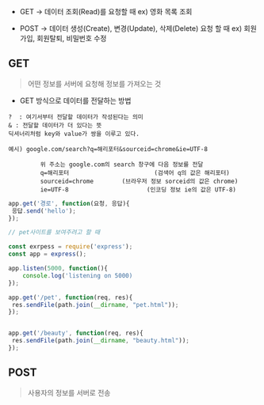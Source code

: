 - GET        →  데이터 조회(Read)를 요청할 때
                              ex) 영화 목록 조회

* POST     →    데이터 생성(Create), 변경(Update), 삭제(Delete) 요청 할 때
                              ex) 회원가입, 회원탈퇴, 비밀번호 수정

## GET
> 어떤 정보를 서버에 요청해 정보를 가져오는 것 

- GET 방식으로 데이터를 전달하는 방법
```
?  : 여기서부터 전달할 데이터가 작성된다는 의미
& : 전달할 데이터가 더 있다는 뜻
딕셔너리처럼 key와 value가 쌍을 이루고 있다.

예시) google.com/search?q=해리포터&sourceid=chrome&ie=UTF-8

         위 주소는 google.com의 search 창구에 다음 정보를 전달
         q=해리포터                        (검색어 q의 값은 해리포터)
         sourceid=chrome        (브라우저 정보 sorceid의 값은 chrome)
         ie=UTF-8                      (인코딩 정보 ie의 값은 UTF-8)
```         

```js
app.get('경로', function(요청, 응답){
 응답.send('hello');
});
```

```js
// pet사이트를 보여주려고 할 때

const exrpess = require('express');
const app = express();

app.listen(5000, function(){
    console.log('listening on 5000)
});

app.get('/pet', function(req, res){
 res.sendFile(path.join(__dirname, "pet.html"));
});


app.get('/beauty', function(req, res){
 res.sendFile(path.join(__dirname, "beauty.html"));
});
```

## POST
> 사용자의 정보를 서버로 전송
